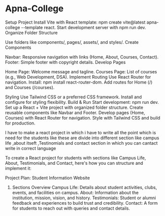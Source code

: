 # Apna-College
Setup Project
Install Vite with React template: npm create vite@latest apna-college --template react.
Start development server with npm run dev.
Organize Folder Structure

Use folders like components/, pages/, assets/, and styles/.
Create Components

Navbar: Responsive navigation with links (Home, About, Courses, Contact).
Footer: Simple footer with copyright details.
Develop Pages

Home Page: Welcome message and tagline.
Courses Page: List of courses (e.g., Web Development, DSA).
Implement Routing
Use React Router for navigation. Install: npm install react-router-dom.
Add routes for Home (/) and Courses (/courses).

Styling
Use Tailwind CSS or a preferred CSS framework. Install and configure for styling flexibility.
Build & Run
Start development: npm run dev.
Set up a React + Vite project with organized folder structure.
Create reusable components like Navbar and Footer.
Develop pages (Home, Courses) with React Router for navigation.
Style with Tailwind CSS and build for production.

I have to make a react project in which i have to write all the point which is need for the students like these are divide into different section like campus life ,about itseft ,Testinomials and contact section in which you can cantact write in correct language

To create a React project for students with sections like Campus Life, About, Testimonials, and Contact, here's how you can structure and implement it:

Project Plan: Student Information Website
1. Sections Overview
Campus Life: Details about student activities, clubs, events, and facilities on campus.
About: Information about the institution, mission, vision, and history.
Testimonials: Student or alumni feedback and experiences to build trust and credibility.
Contact: A form for students to reach out with queries and contact details.

